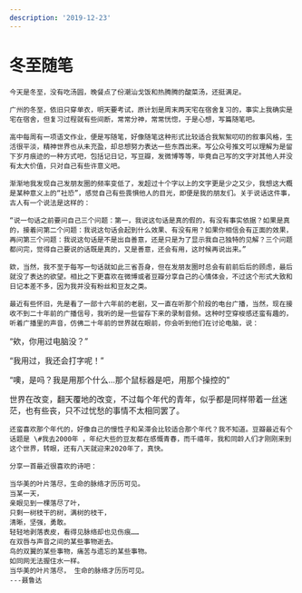 ```yaml
---
description: '2019-12-23'
---
```


# 冬至随笔

    今天是冬至，没有吃汤圆，晚餐点了份潮汕戈饭和热腾腾的酸菜汤，还挺满足。

    广州的冬至，依旧只穿单衣，明天要考试，原计划是周末两天宅在宿舍复习的，事实上我确实是宅在宿舍，但复习过程就有些间断，常常分神，常常恍惚，于是心想，写篇随笔吧。

    高中每周有一项语文作业，便是写随笔，好像随笔这种形式比较适合我絮絮叨叨的叙事风格，生活很平淡，精神世界也从未充盈，却总想努力表达一些东西出来。写公众号推文可以理解为是留下岁月痕迹的一种方式吧，包括记日记，写豆瓣，发微博等等，毕竟自己写的文字对其他人并没有太大价值，只对自己有些许意义吧。

    渐渐地我发现自己发朋友圈的频率变低了，发超过十个字以上的文字更是少之又少，我想这大概是某种意义上的“社恐”，感觉自己有些畏惧他人的目光，即便是我的朋友们。关于说话这件事，古人有一个说法是这样的：

    “说一句话之前要问自己三个问题：第一，我说这句话是真的假的，有没有事实依据？如果是真的，接着问第二个问题：我说这句话会起到什么效果、有没有用？如果你相信会有正面的效果，再问第三个问题：我说这句话是不是出自善意，还是只是为了显示我自己独特的见解？三个问题都问完，觉得自己要说的话既是真的，又是善意，还会有用，这时候再说出来。”

    欸，当然，我不至于每写一句话就如此三省吾身，但在发朋友圈时总会有前前后后的顾虑，最后就没了表达的欲望。相比之下更喜欢在微博或者豆瓣分享自己的心情体会，不过这个形式大致和日记本差不多，因为我并没有粉丝和豆友之类。

    最近有些怀旧，先是看了一部十六年前的老剧，又一直在听那个阶段的电台广播，当然，现在接收不到二十年前的广播信号，我听的是一些留存下来的录制音频。这种时空穿梭感还蛮有趣的，听着广播里的声音，仿佛二十年前的世界就在眼前，你会听到他们在讨论电脑，说：

“欸，你用过电脑没？”

“我用过，我还会打字呢！”

“噢，是吗？我是用那个什么...那个鼠标器是吧，用那个操控的”

   世界在改变，翻天覆地的改变，不过每个年代的青年，似乎都是同样带着一丝迷茫，也有些丧，只不过忧愁的事情不太相同罢了。

    还蛮喜欢那个年代的，好像自己的慢性子和呆滞会比较适合那个年代？我不知道。豆瓣最近有个话题是 \#我去2000年 ，年纪大些的豆友都在感慨青春，而千禧年，我和同龄人们才刚刚来到这个世界，转眼，还有八天就迎来2020年了，真快。

    分享一首最近很喜欢的诗吧：  


```text
当华美的叶片落尽，生命的脉络才历历可见。
当某一天，
亲眼见到一棵落尽了叶，
只剩一树枝干的树，满树的枝干，
清晰，坚强，勇敢。
轻轻地剥落表皮，看得见脉络却也见伤痕……
在双唇与声音之间的某些事物逝去。
鸟的双翼的某些事物，痛苦与遗忘的某些事物。
如同网无法握住水一样。
当华美的叶片落尽， 生命的脉络才历历可见。
---聂鲁达
```

